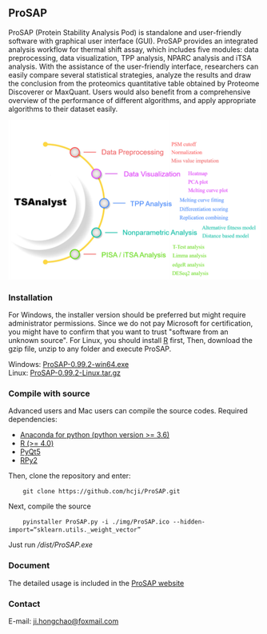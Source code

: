 ## ProSAP

ProSAP (Protein Stability Analysis Pod) is standalone and user-friendly software with graphical user interface (GUI). 
ProSAP provides an integrated analysis workflow for thermal shift assay, which includes five 
modules: data preprocessing, data visualization, TPP analysis, NPARC analysis and iTSA analysis. 
With the assistance of the user-friendly interface, researchers can easily compare several statistical 
strategies, analyze the results and draw the conclusion from the proteomics quantitative table obtained 
by Proteome Discoverer or MaxQuant. Users would also benefit from a comprehensive overview of the 
performance of different algorithms, and apply appropriate algorithms to their dataset easily.

<div align="center">
<img src="https://github.com/hcji/ProSAP/blob/master/figure.png">
</div>


### Installation

For Windows, the installer version should be preferred but might require administrator permissions. 
Since we do not pay Microsoft for certification, you might have to confirm that you want to trust 
"software from an unknown source". For Linux, you should install [R](https://cran.r-project.org/) first, 
Then, download the gzip file, unzip to any folder and execute ProSAP.

Windows: [ProSAP-0.99.2-win64.exe](https://zenodo.org/api/files/de3590cb-0a28-4616-ae09-e8134f7a2aa9/TSAnalyst-0.99.2-win64.exe?versionId=17f0df92-0a5d-4ad3-8b29-25b55c26fdad)    
Linux: [ProSAP-0.99.2-Linux.tar.gz](https://zenodo.org/api/files/de3590cb-0a28-4616-ae09-e8134f7a2aa9/TSAnalyst-0.99.2-Linux.tar.gz?versionId=431af2d1-016c-4d07-8150-db0f260854d6)

### Compile with source

Advanced users and Mac users can compile the source codes. Required dependencies:

* [Anaconda for python (python version >= 3.6)](https://www.anaconda.com/)    
* [R (>= 4.0)](https://www.r-project.org/)    
* [PyQt5](https://pypi.org/project/PyQt5/)    
* [RPy2](https://pypi.org/project/rpy2/)    

Then, clone the repository and enter:
        
        git clone https://github.com/hcji/ProSAP.git

Next, compile the source   
        
        pyinstaller ProSAP.py -i ./img/ProSAP.ico --hidden-import=“sklearn.utils._weight_vector” 

Just run */dist/ProSAP.exe*


### Document

The detailed usage is included in the [ProSAP website](https://hcji.shinyapps.io/prosap_page/)


### Contact

E-mail: ji.hongchao@foxmail.com
